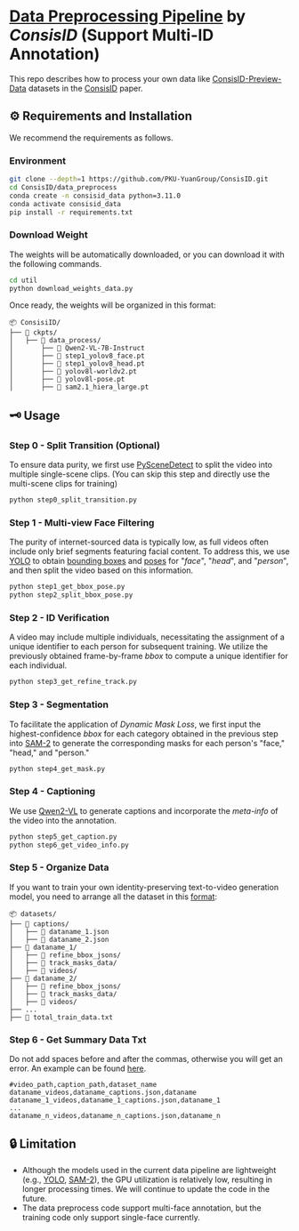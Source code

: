 # <u>Data Preprocessing Pipeline</u> by *ConsisID* (Support Multi-ID Annotation)
This repo describes how to process your own data like [ConsisID-Preview-Data](https://huggingface.co/datasets/BestWishYsh/ConsisID-preview-Data) datasets in the [ConsisID](https://arxiv.org/abs/2411.17440) paper.

## ⚙️ Requirements and Installation

We recommend the requirements as follows.

### Environment

```bash
git clone --depth=1 https://github.com/PKU-YuanGroup/ConsisID.git
cd ConsisID/data_preprocess
conda create -n consisid_data python=3.11.0
conda activate consisid_data
pip install -r requirements.txt
```

### Download Weight

The weights will be automatically downloaded, or you can download it with the following commands.

```bash
cd util
python download_weights_data.py
```

Once ready, the weights will be organized in this format:

```
📦 ConsisiID/
├── 📂 ckpts/
│   ├── 📂 data_process/
│       ├── 📂 Qwen2-VL-7B-Instruct
│       ├── 📄 step1_yolov8_face.pt
│       ├── 📄 step1_yolov8_head.pt
│       ├── 📄 yolov8l-worldv2.pt
│       ├── 📄 yolov8l-pose.pt
│       ├── 📄 sam2.1_hiera_large.pt
```

## 🗝️ Usage

### Step 0 - Split Transition (Optional)

To ensure data purity, we first use [PySceneDetect](https://github.com/Breakthrough/PySceneDetect/tree/main) to split the video into multiple single-scene clips. (You can skip this step and directly use the multi-scene clips for training)

```bash
python step0_split_transition.py
```

### Step 1 - Multi-view Face Filtering

The purity of internet-sourced data is typically low, as full videos often include only brief segments featuring facial content. To address this, we use [YOLO](https://github.com/ultralytics/ultralytics) to obtain <u>bounding boxes</u> and <u>poses</u> for "*face*", "*head*", and "*person*", and then split the video based on this information.

```bash
python step1_get_bbox_pose.py
python step2_split_bbox_pose.py
```

### Step 2 - ID Verification

A video may include multiple individuals, necessitating the assignment of a unique identifier to each person for subsequent training. We utilize the previously obtained frame-by-frame *bbox* to compute a unique identifier for each individual.

```bash
python step3_get_refine_track.py
```

### Step 3 - Segmentation

To facilitate the application of *Dynamic Mask Loss*, we first input the highest-confidence *bbox* for each category obtained in the previous step into [SAM-2](https://github.com/facebookresearch/sam2/tree/main) to generate the corresponding masks for each person's "face," "head," and "person."

```bash
python step4_get_mask.py
```

### Step 4 - Captioning

We use [Qwen2-VL](https://github.com/QwenLM/Qwen2-VL) to generate captions and incorporate the *meta-info* of the video into the annotation.

```bash
python step5_get_caption.py
python step6_get_video_info.py
```

### Step 5 - Organize Data

If you want to train your own identity-preserving text-to-video generation model, you need to arrange all the dataset in this [format](https://github.com/PKU-YuanGroup/ConsisID/tree/main/asserts/demo_train_data/dataname):

```
📦 datasets/
├── 📂 captions/
│   ├── 📄 dataname_1.json
│   ├── 📄 dataname_2.json
├── 📂 dataname_1/
│   ├── 📂 refine_bbox_jsons/
│   ├── 📂 track_masks_data/
│   ├── 📂 videos/
├── 📂 dataname_2/
│   ├── 📂 refine_bbox_jsons/
│   ├── 📂 track_masks_data/
│   ├── 📂 videos/
├── ...
├── 📄 total_train_data.txt
```

### Step 6 - Get Summary Data Txt

Do not add spaces before and after the commas, otherwise you will get an error. An example can be found [here](https://github.com/PKU-YuanGroup/ConsisID/blob/main/asserts/demo_train_data/total_train_data.txt).
```
#video_path,caption_path,dataset_name
dataname_videos,dataname_captions.json,dataname
dataname_1_videos,dataname_1_captions.json,dataname_1
...
dataname_n_videos,dataname_n_captions.json,dataname_n
```

## 🔒 Limitation

- Although the models used in the current data pipeline are lightweight (e.g., [YOLO](https://github.com/ultralytics/ultralytics), [SAM-2](https://github.com/facebookresearch/sam2/tree/main)), the GPU utilization is relatively low, resulting in longer processing times. We will continue to update the code in the future.
- The data preprocess code support multi-face annotation, but the training code only support single-face currently.
